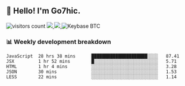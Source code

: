 ## 👋 Hello! I'm Go7hic.

 ![visitors count](https://visitors-by-url-pls-dont-use-this-in-your-repo.vercel.app/Go7hic-github-readme)
 <a href="https://twitter.com/Go7hic">
    <img src="https://img.shields.io/badge/-@Go7hic-1ca0f1?style=flat-square&labelColor=1ca0f1&logo=twitter&logoColor=white&link=https://twitter.com/Go7hic">
   <a/>
   <a href="mailto:gtfx0209@gmail.com">
    <img src="https://img.shields.io/badge/-gtfx0209@gmail.com-c14438?style=flat-square&logo=Gmail&logoColor=white&link=mailto:gtfx0209@gmail.com">
   <a/>
    ![Keybase BTC](https://img.shields.io/keybase/btc/Go7hic)
 <!--
🔭 I’m currently working
🌱 I’m currently learning
💬 Ask me about 
📫 How to reach me: 
⚡ Fun fact: 
-->
 <!--
![My Github Stats](https://github-readme-stats.vercel.app/api?username=Go7hic&show_icons=true&count_private=true)

-->

### 📊 Weekly development breakdown
<!--START_SECTION:waka-->
```text
JavaScript  28 hrs 38 mins      █████████████████████░░░░   87.41 
JSX         1 hr 52 mins        █░░░░░░░░░░░░░░░░░░░░░░░░   5.71 
HTML        1 hr 4 mins         ░░░░░░░░░░░░░░░░░░░░░░░░░   3.28 
JSON        30 mins             ░░░░░░░░░░░░░░░░░░░░░░░░░   1.53 
LESS        22 mins             ░░░░░░░░░░░░░░░░░░░░░░░░░   1.14
```
<!--END_SECTION:waka-->

